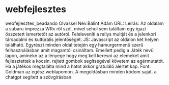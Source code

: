 # webfejlesztes
webfejlesztes_beadando
Olvassel
Név:Bálint Ádám
URL:
Leírás: Az oldalam a subaru imprezza WRx ről szól, mivel sehol sem találtam egy igazi összetett ismertetőt az autóról.
Feleleveníti a rallys multját és a jelenkori társadalmi és kultúrális jelentőségét.
JS: Javascript az oldalon két helyen található. Egyrészt minden oldal tetején egy hamurgermenü szerű felhasználásban amit magamtól csináltam. 
Emellett pedig a Játék nevű lapon, aminekn az a lényege hogy meg kell keresni az elemeket amit fejlesztettek a kocsin. rejtett gombok segítségével követem az egérmutatót. Ha a játékos megtalálta mind a hatot akkor gratuláló alertet kap.
Font: Goldman az egész weblapomon.
A megoldásban minden kódom saját. a chatgpt segített a szövgírásban.
